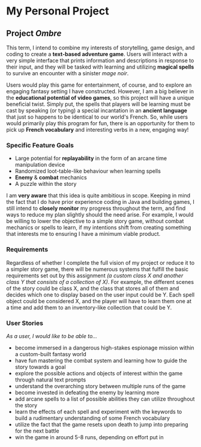 # My Personal Project

## Project *Ombre*

This term, I intend to combine my interests of storytelling,
game design, and coding to create a **text-based adventure
game**. Users will interact with a very simple interface that
prints information and descriptions in response to their
input, and they will be tasked with learning and utilizing
**magical spells** to survive an encounter with a sinister *mage noir*. 

Users would play this game for entertainment, of course, and
to explore an engaging fantasy setting I have constructed.
However, I am a big believer in the **educational potential of 
video games**, so this project will have a unique beneficial 
twist. Simply put, the spells that players will be learning
must be cast by speaking (or typing) a special incantation in
an **ancient language** that just so happens to be identical to
our world's French. So, while users would 
primarily play this program for fun, there is an opportunity
for them to pick up **French vocabulary** and interesting verbs
in a new, engaging way!

### Specific Feature Goals
- Large potential for **replayability** in the form of an arcane time manipulation device
- Randomized loot-table-like behaviour when learning spells
- **Enemy** & **combat** mechanics
- A puzzle within the story

I am **very aware** that this idea is quite ambitious in scope. 
Keeping in mind the fact that I do have prior experience
coding in Java and building games, I still intend to **closely
monitor** my progress throughout the term, and find ways to
reduce my plan slightly should the need arise. For example, I 
would be willing to lower the objective to a simple story game,
without combat mechanics or spells to learn, if my intentions
shift from creating something that interests me to ensuring I
have a minimum viable product. 

### Requirements
Regardless of whether I complete the full vision of my project 
or reduce it to a simpler story game, there will be numerous
systems that fulfill the basic requirements set out
by this assignment *(a custom class X and another class Y that 
consists of a collection of X)*. For
example, the different scenes of the story could be class X, and
the class that stores all of them and decides which one to display
based on the user input could be Y. Each spell object could be
considered X, and the player will have to learn them one at a time
and add them to an inventory-like collection that could be Y. 


### User Stories
*As a user, I would like to be able to...*

- become immersed in a dangerous high-stakes espionage mission within a custom-built fantasy world
- have fun mastering the combat system and learning how to guide the story towards a goal
- explore the possible actions and objects of interest within the game through natural text prompts
- understand the overarching story between multiple runs of the game
- become invested in defeating the enemy by learning more
- add arcane spells to a list of possible abilities they can utilize throughout the story
- learn the effects of each spell and experiment with the keywords to build a rudimentary understanding 
of some French vocabulary
- utilize the fact that the game resets upon death to jump into preparing for the next battle
- win the game in around 5-8 runs, depending on effort put in


